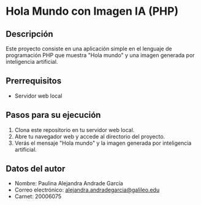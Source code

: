 # Hola Mundo con Imagen IA (PHP)

## Descripción

Este proyecto consiste en una aplicación simple en el lenguaje de programación PHP que muestra "Hola mundo" y una imagen generada por inteligencia artificial.

## Prerrequisitos

- Servidor web local

## Pasos para su ejecución

1. Clona este repositorio en tu servidor web local.
2. Abre tu navegador web y accede al directorio del proyecto.
3. Verás el mensaje "Hola mundo" y la imagen generada por inteligencia artificial.

## Datos del autor

- Nombre: Paulina Alejandra Andrade García
- Correo electrónico: alejandra.andradegarcia@galileo.edu
- Carnet: 20006075
